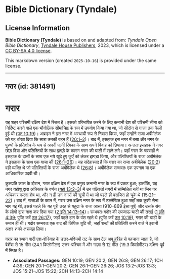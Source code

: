 # Bible Dictionary (Tyndale)

## License Information

**Bible Dictionary (Tyndale)** is based on and adapted from: _Tyndale Open Bible Dictionary_, [Tyndale House Publishers](https://tyndaleopenresources.com/), 2023, which is licensed under a [CC BY-SA 4.0 license](https://creativecommons.org/licenses/by-sa/4.0/legalcode.en).

This markdown version (created `2025-10-16`) is provided under the same license.



--------------------------------

## गरार (id: 381491)

गरार
====

यह शहर पश्चिमी दक्षिण देश में स्थित है। इसको परिभाषित करने के लिए कनानी देश की पश्चिमी सीमा को निर्दिष्ट करने वाले एक भौगोलिक सीमाचिह्न के रूप में उपयोग किया गया था, जो सीदोन से गाज़ा तक फैली हुई थी ([उत् 10:19](https://ref.ly/Gen10:19))। अब्राहम ने इस नगर में अस्थायी रूप से निवास किया, जहाँ उन्होंने राजा अबीमेलेक को यह धोखा दिया कि सारा उनकी बहन हैं ([20:1–2](https://ref.ly/Gen20:1-Gen20:2))। बाद में, इसहाक इस नगर में बसा और नगर के पुरुषों के प्रतिशोध के भय से अपनी पत्नी रिबका के साथ अपने विवाह को छिपाया। अन्ततः इसहाक ने नगर छोड़ दिया और पलिश्तियों के साथ झगड़े के कारण गरार की घाटी में रहने लगे। यहाँ गरार के चरवाहों ने इसहाक के दासों के साथ एक नये खुदे हुए कुएँ को लेकर झगड़ा किया, और पलिश्तियों के राजा अबीमेलेक ने इसहाक के साथ एक वाचा की ([26:1–26](https://ref.ly/Gen26:1-Gen26:26))। यह संदेहास्पद है कि गरार का राजा अबीमेलेक ([20:2](https://ref.ly/Gen20:2)) वही व्यक्ति थे जो पलिश्तियों के राजा अबीमेलेक थे ([26:8](https://ref.ly/Gen26:8))। अबीमेलेक सम्भवतः एक उपनाम या एक आधिकारिक पदवी थी।

कुलपति काल के दौरान, गरार दक्षिण देश में एक प्रमुख कनानी नगर के रूप में प्रकट हुआ; हालाँकि, यह नगर यहोशू द्वारा अधिकार के वर्णन ([यहो 13:2–3](https://ref.ly/Josh13:2-Josh13:3)) में उन पलिश्ती नगरों में सम्मिलित नहीं था जिन पर अधिकार करना शेष था, और न ही उन नगरों की सूची में था जो पहले ही पराजित हो चुके थे ([15:21–22](https://ref.ly/Josh15:21-Josh15:22))। बाद में, राजाओं के काल में, गरार उस दक्षिण नगर के रूप में उल्लेखित हुआ जहाँ तक कूशी सेना भाग गई थी, इससे पहले कि यह पूरी तरह से यहूदा के राजा आसा (910–869 ईसा पूर्व) और उसके संग के लोगों द्वारा नाश कर दिया गया ([2 इति 14:13–14](https://ref.ly/2Chr14:13-2Chr14:14))। सम्भवतः गदोर की उपजाऊ घाटी की तराई ([1 इति 4:39](https://ref.ly/1Chr4:39); पुष्टि करें [उत् 26:17](https://ref.ly/Gen26:17)), जहाँ पहले हाम के वंश रहते थे (पुष्टि करें [उत् 10:19](https://ref.ly/Gen10:19)), गरार की घाटी के समान ही थी। गदोर सम्भवतः एक बाद की लिपिक त्रुटि थी, जहाँ शब्दों की प्रतिलिपि करने वाले ने इब्रानी अक्षर *र* को *द* समझ लिया।

गरार का स्थान वादी एश\-शेरियाह के उत्तर\-पश्चिमी तट के साथ टेल अबू हुरैरेह से पहचाना जाता है, जो बेर्शेबा से 15 मील (24\.1 किलोमीटर) उत्तर\-पश्चिम में और गाज़ा से 12 मील (19\.3 किलोमीटर) दक्षिण\-पूर्व में स्थित है।

* **Associated Passages:** GEN 10:19; GEN 20:2; GEN 26:8; GEN 26:17; 1CH 4:39; GEN 20:1–GEN 20:2; GEN 26:1–GEN 26:26; JOS 13:2–JOS 13:3; JOS 15:21–JOS 15:22; 2CH 14:13–2CH 14:14

